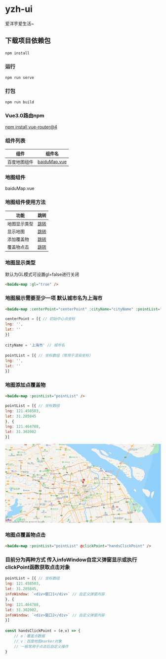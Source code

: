 # yzh-ui
爱洋芋爱生活~
## 下载项目依赖包
```
npm install
```

### 运行
```
npm run serve
```

### 打包
```
npm run build
```

### Vue3.0路由npm
[npm install vue-router@4](https://next.router.vuejs.org/installation.html)

### 组件列表
组件 | 组件名
----- | -----
百度地图组件 | [baiduMap.vue](#baidu_map)

### 地图组件
<div id="baidu_map">baiduMap.vue</div>

### 地图组件使用方法
功能 | 跳转
----- | -----
地图显示类型 | [跳转](#map_gl)
显示地图 | [跳转](#map_show)
添加覆盖物 | [跳转](#map_point)
覆盖物点击 | [跳转](#map_point_click)

### 地图显示类型
<div id="map_gl"></div>

默认为GL模式可设置gl=false进行关闭
```html
<baidu-map :gl="true" />
```

### 地图展示需要至少一项 默认城市名为上海市
<div id="map_show"></div>

```html
<baidu-map :centerPoint="centerPoint" :cityName="cityName" :pointList="pointList" />
```

```javascript
centerPoint = [{ // 初始中心点坐标
lng: '',
lat: ''
}]

cityName = '上海市' // 城市名

pointList = [{ // 坐标数组（常用于渲染坐标）
lng: '',
lat: ''
}]
```

### 地图添加点覆盖物
<div id="map_point"></div>

```html
<baidu-map :pointList="pointList" />
```

```javascript
pointList = [{ // 坐标数组
lng: 121.458503,
lat: 31.285845
}, {
lng: 121.464788,
lat: 31.302002
}]
```
![点覆盖示例图](https://github.com/yzh940324/yzh-ui/blob/master/src/assets/img/map_point.png)


### 地图点覆盖物点击
<div id="map_point_click"></div>

```html
<baidu-map :pointList="pointList" @clickPoint="handsClickPoint" />
```

### 目前分为两种方式 传入infoWindow自定义弹窗显示或执行clickPoint函数获取点击对象

```javascript
pointList = [{ // 坐标数组
lng: 121.458503,
lat: 31.285845,
infoWindow: `<div>窗口1</div>` // 自定义弹窗内容
}, {
lng: 121.464788,
lat: 31.302002,
infoWindow: `<div>窗口2</div>` // 自定义弹窗内容
}]

const handsClickPoint = (e,v) => { 
    // e：覆盖点数据 
    // v：百度地图marker对象
    // 一般常用于点击后自定义操作
}
```